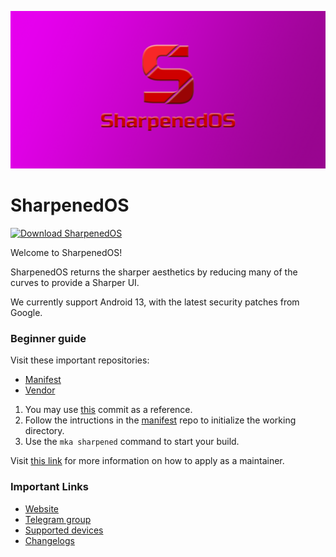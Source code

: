 ![SharpenedOS](https://raw.githubusercontent.com/SharpenedOS/.github/main/main/sharpened-banner.png)

SharpenedOS
===========

[![Download SharpenedOS](https://img.shields.io/sourceforge/dt/sharpenedos.svg)](https://sourceforge.net/projects/sharpenedos/files/)

Welcome to SharpenedOS!

SharpenedOS returns the sharper aesthetics by reducing many of the curves to provide a Sharper UI.

We currently support Android 13, with the latest security patches from Google.

### Beginner guide

Visit these important repositories:

- [Manifest](https://github.com/SharpenedOS/manifest)
- [Vendor](https://github.com/SharpenedOS/vendor_evolution)

1. You may use [this](https://github.com/SharpenedOS/device_xiaomi_perseus/) commit as a reference.
2. Follow the intructions in the [manifest](https://github.com/SharpenedOS/manifest) repo to initialize the working directory.
3. Use the ```mka sharpened``` command to start your build.

Visit [this link](https://sharpenedos.uk/apply-for-maintainership) for more information on how to apply as a maintainer.

### Important Links

- [Website](https://sharpenedos.uk)
- [Telegram group](https://t.me/SharpenedOS)
- [Supported devices](https://github.com/SharpenedOS/official_devices/tree/master/builds)
- [Changelogs](https://github.com/SharpenedOS/official_devices/tree/master/changelogs)
